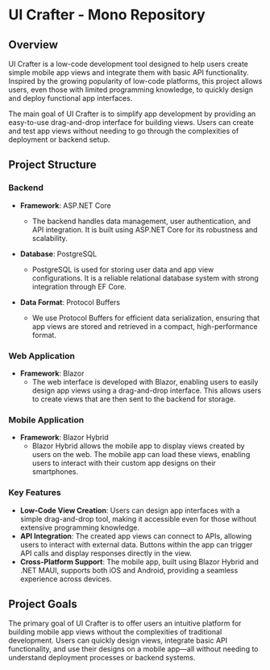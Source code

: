 # UI Crafter - Mono Repository

## Overview

UI Crafter is a low-code development tool designed to help users create simple mobile app views and integrate them with basic API functionality. Inspired by the growing popularity of low-code platforms, this project allows users, even those with limited programming knowledge, to quickly design and deploy functional app interfaces.

The main goal of UI Crafter is to simplify app development by providing an easy-to-use drag-and-drop interface for building views. Users can create and test app views without needing to go through the complexities of deployment or backend setup.

## Project Structure

### Backend
- **Framework**: ASP.NET Core
  - The backend handles data management, user authentication, and API integration. It is built using ASP.NET Core for its robustness and scalability.
  
- **Database**: PostgreSQL
  - PostgreSQL is used for storing user data and app view configurations. It is a reliable relational database system with strong integration through EF Core.

- **Data Format**: Protocol Buffers
  - We use Protocol Buffers for efficient data serialization, ensuring that app views are stored and retrieved in a compact, high-performance format.

### Web Application
- **Framework**: Blazor
  - The web interface is developed with Blazor, enabling users to easily design app views using a drag-and-drop interface. This allows users to create views that are then sent to the backend for storage.

### Mobile Application
- **Framework**: Blazor Hybrid
  - Blazor Hybrid allows the mobile app to display views created by users on the web. The mobile app can load these views, enabling users to interact with their custom app designs on their smartphones.

### Key Features
- **Low-Code View Creation**: Users can design app interfaces with a simple drag-and-drop tool, making it accessible even for those without extensive programming knowledge.
- **API Integration**: The created app views can connect to APIs, allowing users to interact with external data. Buttons within the app can trigger API calls and display responses directly in the view.
- **Cross-Platform Support**: The mobile app, built using Blazor Hybrid and .NET MAUI, supports both iOS and Android, providing a seamless experience across devices.

## Project Goals

The primary goal of UI Crafter is to offer users an intuitive platform for building mobile app views without the complexities of traditional development. Users can quickly design views, integrate basic API functionality, and use their designs on a mobile app—all without needing to understand deployment processes or backend systems.